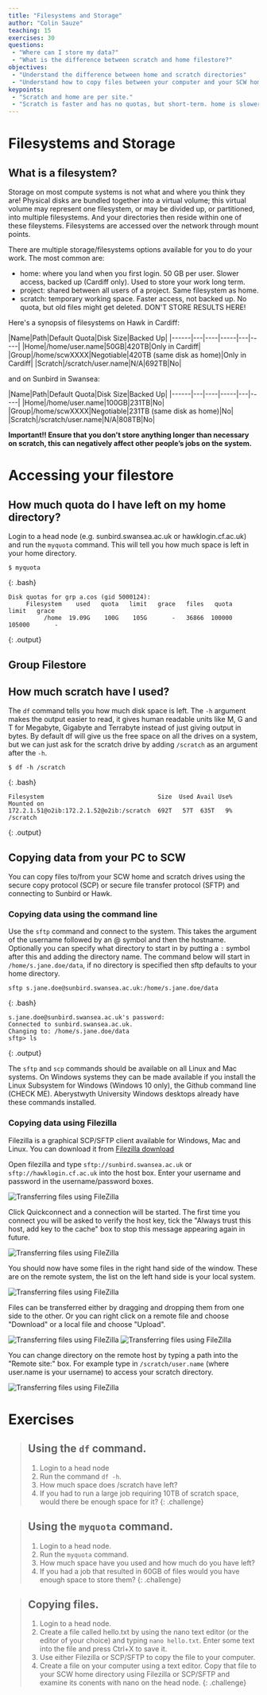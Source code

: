 ```yaml
---
title: "Filesystems and Storage"
author: "Colin Sauze"
teaching: 15
exercises: 30
questions:
 - "Where can I store my data?"
 - "What is the difference between scratch and home filestore?"
objectives:
 - "Understand the difference between home and scratch directories"
 - "Understand how to copy files between your computer and your SCW home/scratch directories"
keypoints:
 - "Scratch and home are per site."
 - "Scratch is faster and has no quotas, but short-term. home is slower and has quotas, but is long-term."
---
```



# Filesystems and Storage

## What is a filesystem?
Storage on most compute systems is not what and where you think they are! Physical disks are bundled together into a virtual volume; this virtual volume may represent one filesystem, or may be divided up, or partitioned, into multiple filesystems. And your directories then reside within one of these fileystems. Filesystems are accessed over the network through mount points.

There are multiple storage/filesystems options available for you to do your work. The most common are:
* home: where you land when you first login. 50 GB per user. Slower access, backed up (Cardiff only). Used to store your work long term. 
* project: shared between all users of a project. Same filesystem as home. 
* scratch: temporary working space. Faster access, not backed up. No quota, but old files might get deleted. DON'T STORE RESULTS HERE!

Here's a synopsis of filesystems on Hawk in Cardiff:

|Name|Path|Default Quota|Disk Size|Backed Up|
|------|---|----|-----|---|-----|
|Home|/home/user.name|50GB|420TB|Only in Cardiff|
|Group|/home/scwXXXX|Negotiable|420TB (same disk as home)|Only in Cardiff|
|Scratch|/scratch/user.name|N/A|692TB|No|

and on Sunbird in Swansea:

|Name|Path|Default Quota|Disk Size|Backed Up|
|------|---|----|-----|---|-----|
|Home|/home/user.name|100GB|231TB|No|
|Group|/home/scwXXXX|Negotiable|231TB (same disk as home)|No|
|Scratch|/scratch/user.name|N/A|808TB|No|


**Important!! Ensure that you don't store anything longer than necessary on scratch, this can negatively affect other people’s jobs on the system.**


# Accessing your filestore

## How much quota do I have left on my home directory?

Login to a head node (e.g. sunbird.swansea.ac.uk or hawklogin.cf.ac.uk) and run the ```myquota``` command. This will tell you how much space is left in your home directory. 

~~~
$ myquota
~~~
{: .bash}

~~~
Disk quotas for grp a.cos (gid 5000124):
     Filesystem    used   quota   limit   grace   files   quota   limit   grace
          /home  19.09G    100G    105G       -   36866  100000  105000       -
~~~
{: .output}

## Group Filestore
    

## How much scratch have I used?

The ```df``` command tells you how much disk space is left. The ```-h``` argument makes the output easier to read, it gives human readable units like M, G and T for Megabyte, Gigabyte and Terrabyte instead of just giving output in bytes. By default df will give us the free space on all the drives on a system, but we can just ask for the scratch drive by adding ```/scratch``` as an argument after the ```-h```. 

~~~
$ df -h /scratch
~~~
{: .bash}

~~~
Filesystem                                Size  Used Avail Use% Mounted on
172.2.1.51@o2ib:172.2.1.52@o2ib:/scratch  692T   57T  635T   9% /scratch
~~~
{: .output}

## Copying data from your PC to SCW

You can copy files to/from your SCW home and scratch drives using the secure copy protocol (SCP) or secure file transfer protocol (SFTP) and connecting to Sunbird or Hawk. 

### Copying data using the command line

Use the ```sftp``` command and connect to the system. This takes the argument of the username followed by an @ symbol and then the hostname. Optionally you can specify what directory to start in by putting a ```:``` symbol after this and adding the directory name. The command below will start in ```/home/s.jane.doe/data```, if no directory is specified then sftp defaults to your home directory. 

~~~
sftp s.jane.doe@sunbird.swansea.ac.uk:/home/s.jane.doe/data
~~~
{: .bash}


~~~
s.jane.doe@sunbird.swansea.ac.uk's password: 
Connected to sunbird.swansea.ac.uk.
Changing to: /home/s.jane.doe/data
sftp> ls
~~~
{: .output}


The ```sftp``` and ```scp``` commands should be available on all Linux and Mac systems. On Windows systems they can be made available if you install the Linux Subsystem for Windows (Windows 10 only), the Github command line (CHECK ME).
Aberystwyth University Windows desktops already have these commands installed. 


### Copying data using Filezilla

Filezilla is a graphical SCP/SFTP client available for Windows, Mac and Linux. You can download it from [Filezilla download](https://filezilla-project.org/download.php?type=client)

Open filezilla and type ```sftp://sunbird.swansea.ac.uk``` or ```sftp://hawklogin.cf.ac.uk``` into the host box. Enter your username and password in the username/password boxes.

![Transferring files using FileZilla](../fig/filezilla1.png)

Click Quickconnect and a connection will be started. The first time you connect you will be asked to verify the host key, tick the "Always trust this host, add key to the cache" box to stop this message appearing again in future.

![Transferring files using FileZilla](../fig/filezilla2.png)

You should now have some files in the right hand side of the window. These are on the remote system, the list on the left hand side is your local system.

![Transferring files using FileZilla](../fig/filezilla3.png)

Files can be transferred either by dragging and dropping them from one side to the other. Or you can right click on a remote file and choose "Download" or a local file and choose "Upload". 

![Transferring files using FileZilla](../fig/filezilla4.png)
![Transferring files using FileZilla](../fig/filezilla5.png)

You can change directory on the remote host by typing a path into the "Remote site:" box. For example type in ```/scratch/user.name``` (where user.name is your username) to access your scratch directory. 

![Transferring files using FileZilla](../fig/filezilla6.png)



# Exercises

> ## Using the `df` command. 
> 1. Login to a head node
> 2. Run the command `df -h`.
> 3. How much space does /scratch have left? 
> 4. If you had to run a large job requiring 10TB of scratch space, would there be enough space for it?
{: .challenge}

> ## Using the `myquota` command.
> 1. Login to a head node.
> 2. Run the `myquota` command. 
> 3. How much space have you used and how much do you have left? 
> 4. If you had a job that resulted in 60GB of files would you have enough space to store them?
{: .challenge}

> ## Copying files.
> 1. Login to a head node.
> 2. Create a file called hello.txt by using the nano text editor (or the editor of your choice) and typing `nano hello.txt`. Enter some text into the file and press Ctrl+X to save it. 
> 3. Use either Filezilla or SCP/SFTP to copy the file to your computer. 
> 4. Create a file on your computer using a text editor. Copy that file to your SCW home directory using Filezilla or SCP/SFTP and examine its conents with nano on the head node. 
{: .challenge}
